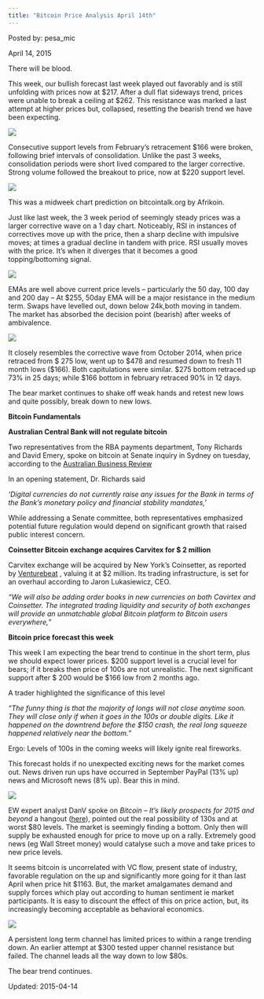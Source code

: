 ```yaml
---
title: "Bitcoin Price Analysis April 14th"
---
```


Posted by: pesa_mic 

<span>April 14, 2015</span>



<p>There will be blood.</p>
<p>This week, our bullish forecast last week played out favorably and is still unfolding with prices now at $217. After a dull flat sideways trend, prices were unable to break a ceiling at $262. This resistance was marked a last attempt at higher prices but, collapsed, resetting the bearish trend we have been expecting.</p>

<img src="https://G-I-R.github.io/deepdotweb/imgs/2015/04/image001.jpg">

<p>Consecutive support levels from February’s retracement $166 were broken, following brief intervals of consolidation. Unlike the past 3 weeks, consolidation periods were short lived compared to the larger corrective. Strong volume followed the breakout to price, now at $220 support level.</p>

<img src="https://G-I-R.github.io/deepdotweb/imgs/2015/04/image002.jpg">

<p>This was a midweek chart prediction on bitcointalk.org by Afrikoin.</p>
<p>Just like last week, the 3 week period of seemingly steady prices was a larger corrective wave on a 1 day chart. Noticeably, RSI in instances of correctives move up with the price, then a sharp decline with impulsive moves; at times a gradual decline in tandem with price. RSI usually moves with the price. It&#8217;s when it diverges that it becomes a good topping/bottoming signal.</p>

<img src="https://G-I-R.github.io/deepdotweb/imgs/2015/04/image003.jpg">

<p>EMAs are well above current price levels &#8211; particularly the 50 day, 100 day and 200 day &#8211; At $255, 50day EMA will be a major resistance in the medium term. Swaps have levelled out, down below 24k,both moving in tandem. The market has absorbed the decision point (bearish) after weeks of ambivalence.</p>

<img src="https://G-I-R.github.io/deepdotweb/imgs/2015/04/image004.jpg">

<p>It closely resembles the corrective wave from October 2014, when price retraced from $ 275 low, went up to $478 and resumed down to fresh 11 month lows ($166). Both capitulations were similar. $275 bottom retraced up 73% in 25 days; while $166 bottom in february retraced 90% in 12 days.</p>
<p>The bear market continues to shake off weak hands and retest new lows and quite possibly, break down to new lows.</p>
<p><strong>Bitcoin Fundamentals</strong></p>
<p><strong>Australian Central Bank will not regulate bitcoin</strong></p>
<p>Two representatives from the RBA payments department, Tony Richards and David Emery, spoke on bitcoin at Senate inquiry in Sydney on tuesday, according to the <a href="http://www.theaustralian.com.au/business/economics/rba-shies-away-from-regulating-bitcoin-and-other-digital-currencies/story-e6frg926-1227294856126">Australian Business Review</a></p>
<p>In an opening statement, Dr. Richards said</p>
<p><em>&#8216;Digital currencies do not currently raise any issues for the Bank in terms of the Bank&#8217;s monetary policy and financial stability mandates,&#8217; </em></p>
<p>While addressing a Senate committee, both representatives emphasized potential future regulation would depend on significant growth that raised public interest concern.</p>
<p><strong>Coinsetter Bitcoin exchange acquires Carvitex for $ 2 million</strong></p>
<p>Carvitex exchange will be acquired by New York’s Coinsetter, as reported by <a href="http://venturebeat.com/2015/04/08/bitcoin-exchange-coinsetter-acquires-canadian-exchange-cavirtex/">Venturebeat</a> , valuing it at $2 million. Its trading infrastructure, is set for an overhaul according to Jaron Lukasiewicz, CEO.</p>
<p><em>“We will also be adding order books in new currencies on both Cavirtex and Coinsetter. The integrated trading liquidity and security of both exchanges will provide an unmatchable global Bitcoin platform to Bitcoin users everywhere,”</em></p>
<p><strong>Bitcoin price forecast this week</strong></p>
<p>This week I am expecting the bear trend to continue in the short term, plus we should expect lower prices. $200 support level is a crucial level for bears; if it breaks then price of 100s are not unrealistic. The next significant support after $ 200 would be $166 low from 2 months ago.</p>
<p>A trader highlighted the significance of this level</p>
<p><em>“The funny thing is that the majority of longs will not close anytime soon. They will close only if when it goes in the 100s or double digits. Like it happened on the downtrend before the $150 crash, the real long squeeze happened relatively near the bottom.”</em></p>
<p>Ergo: Levels of 100s in the coming weeks will likely ignite real fireworks.</p>
<p>This forecast holds if no unexpected exciting news for the market comes out. News driven run ups have occurred in September PayPal (13% up) news and Microsoft news (8% up). Bear this in mind.</p>

<img src="https://G-I-R.github.io/deepdotweb/imgs/2015/04/image005.gif">
<p>EW expert analyst DanV spoke on <em>Bitcoin &#8211; It&#8217;s likely prospects for 2015 and beyond </em>a hangout (<a href="https://www.youtube.com/watch?v=CfFxr7sabPk">here</a>), pointed out the real possibility of 130s and at worst $80 levels. The market is seemingly finding a bottom. Only then will supply be exhausted enough for price to move up on a rally. Extremely good news (eg Wall Street money) would catalyse such a move and take prices to new price levels.</p>
<p>It seems bitcoin is uncorrelated with VC flow, present state of industry, favorable regulation on the up and significantly more going for it than last April when price hit $1163. But, the market amalgamates demand and supply forces which play out according to human sentiment ie market participants. It is easy to discount the effect of this on price action, but, its increasingly becoming acceptable as behavioral economics.</p>

<img src="https://G-I-R.github.io/deepdotweb/imgs/2015/04/image006.gif">
<p>A persistent long term channel has limited prices to within a range trending down. An earlier attempt at $300 tested upper channel resistance but failed. The channel leads all the way down to low $80s.</p>
<p>The bear trend continues.</p>

Updated: 2015-04-14

